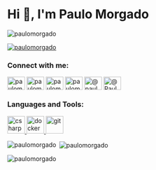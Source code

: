 # Hi 👋, I'm Paulo Morgado

<p align="left"> <img src="https://komarev.com/ghpvc/?username=paulomorgado&label=Profile views&color=0e75b6&style=flat" alt="paulomorgado" /> </p>

<p align="left"> <a href="https://github.com/ryo-ma/github-profile-trophy"><img src="https://github-profile-trophy.vercel.app/?username=paulomorgado" alt="paulomorgado" /></a> </p>

<h3 align="left">Connect with me:</h3>
<p align="left">
<a href="https://github.com/paulomorgado" target="blank"><img align="center" src="https://raw.githubusercontent.com/rahuldkjain/github-profile-readme-generator/master/src/images/icons/Social/github.svg" alt="paulomorgado" height="30" width="40" /></a>
<a href="https://dev.to/paulomorgado" target="blank"><img align="center" src="https://raw.githubusercontent.com/rahuldkjain/github-profile-readme-generator/master/src/images/icons/Social/devto.svg" alt="paulomorgado" height="30" width="40" /></a>
<a href="https://linkedin.com/in/paulomorgado" target="blank"><img align="center" src="https://raw.githubusercontent.com/rahuldkjain/github-profile-readme-generator/master/src/images/icons/Social/linked-in-alt.svg" alt="paulomorgado" height="30" width="40" /></a>
<a href="https://twitter.com/paulomorgado" target="blank"><img align="center" src="https://raw.githubusercontent.com/rahuldkjain/github-profile-readme-generator/master/src/images/icons/Social/twitter.svg" alt="paulomorgado" height="30" width="40" /></a>
<a href="https://medium.com/@paulomorgado" target="blank"><img align="center" src="https://raw.githubusercontent.com/rahuldkjain/github-profile-readme-generator/master/src/images/icons/Social/medium.svg" alt="@paulomorgado" height="30" width="40" /></a>
<a href="https://youtube.com/@PauloMorgado" target="blank"><img align="center" src="https://raw.githubusercontent.com/rahuldkjain/github-profile-readme-generator/master/src/images/icons/Social/youtube.svg" alt="@PauloMorgado" height="30" width="40" /></a>
</p>

<h3 align="left">Languages and Tools:</h3>
<p align="left"> <a href="https://developer.mozilla.org/en-US/docs/Web/csharp" target="_blank" rel="noreferrer"> <img src="https://skillicons.dev/icons?i=cs" alt="csharp" width="40" height="40"/> </a> <a href="https://developer.mozilla.org/en-US/docs/Web/docker" target="_blank" rel="noreferrer"> <img src="https://skillicons.dev/icons?i=docker" alt="docker" width="40" height="40"/> </a> <a href="https://developer.mozilla.org/en-US/docs/Web/git" target="_blank" rel="noreferrer"> <img src="https://skillicons.dev/icons?i=git" alt="git" width="40" height="40"/> </a></p>

<p><img align="left" src="https://github-readme-stats.vercel.app/api/top-langs?username=paulomorgado&show_icons=true&locale=en&layout=compact" alt="paulomorgado" /></p>

<p>&nbsp;<img align="center" src="https://github-readme-stats.vercel.app/api?username=paulomorgado&show_icons=true&locale=en" alt="paulomorgado" /></p>

<p><img align="center" src="https://github-readme-streak-stats.herokuapp.com/?user=paulomorgado&" alt="paulomorgado" /></p>

